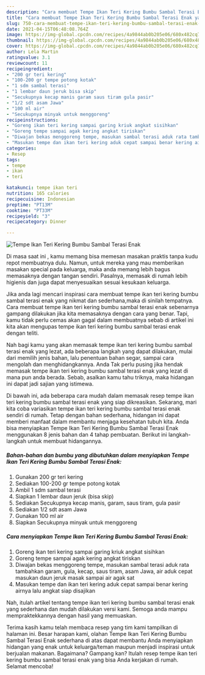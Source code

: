 ```yaml
---
description: "Cara membuat Tempe Ikan Teri Kering Bumbu Sambal Terasi Enak yang enak dan Mudah Dibuat"
title: "Cara membuat Tempe Ikan Teri Kering Bumbu Sambal Terasi Enak yang enak dan Mudah Dibuat"
slug: 750-cara-membuat-tempe-ikan-teri-kering-bumbu-sambal-terasi-enak-yang-enak-dan-mudah-dibuat
date: 2021-04-15T06:48:08.764Z
image: https://img-global.cpcdn.com/recipes/4a9844ab0b205e06/680x482cq70/tempe-ikan-teri-kering-bumbu-sambal-terasi-enak-foto-resep-utama.jpg
thumbnail: https://img-global.cpcdn.com/recipes/4a9844ab0b205e06/680x482cq70/tempe-ikan-teri-kering-bumbu-sambal-terasi-enak-foto-resep-utama.jpg
cover: https://img-global.cpcdn.com/recipes/4a9844ab0b205e06/680x482cq70/tempe-ikan-teri-kering-bumbu-sambal-terasi-enak-foto-resep-utama.jpg
author: Lela Martin
ratingvalue: 3.1
reviewcount: 11
recipeingredient:
- "200 gr teri kering"
- "100-200 gr tempe potong kotak"
- "1 sdm sambal terasi"
- "1 lembar daun jeruk bisa skip"
- "Secukupnya kecap manis garam saus tiram gula pasir"
- "1/2 sdt asam Jawa"
- "100 ml air"
- "Secukupnya minyak untuk menggoreng"
recipeinstructions:
- "Goreng ikan teri kering sampai garing kriuk angkat sisihkan"
- "Goreng tempe sampai agak kering angkat tiriskan"
- "Diwajan bekas menggoreng tempe, masukan sambal terasi aduk rata tambahkan garam, gula, kecap, saus tiram, asam Jawa, air aduk cepat masukan daun jeruk masak sampai air agak sat"
- "Masukan tempe dan ikan teri kering aduk cepat sampai benar kering airnya lalu angkat siap disajikan"
categories:
- Resep
tags:
- tempe
- ikan
- teri

katakunci: tempe ikan teri 
nutrition: 165 calories
recipecuisine: Indonesian
preptime: "PT13M"
cooktime: "PT33M"
recipeyield: "3"
recipecategory: Dinner

---
```



![Tempe Ikan Teri Kering Bumbu Sambal Terasi Enak](https://img-global.cpcdn.com/recipes/4a9844ab0b205e06/680x482cq70/tempe-ikan-teri-kering-bumbu-sambal-terasi-enak-foto-resep-utama.jpg)

Di masa  saat ini , kamu memang bisa memesan masakan praktis tanpa kudu repot membuatnya dulu. Namun, untuk mereka yang mau memberikan masakan special pada keluarga, maka anda memang lebih bagus memasaknya dengan tangan sendiri. Pasalnya, memasak di rumah lebih higienis dan juga dapat menyesuaikan sesuai kesukaan keluarga.

Jika anda lagi mencari inspirasi cara membuat tempe ikan teri kering bumbu sambal terasi enak yang nikmat dan sederhana,maka di sinilah tempatnya. Cara membuat tempe ikan teri kering bumbu sambal terasi enak  sebenarnya gampang dilakukan jika kita memasaknya dengan cara yang benar. Tapi, kamu tidak perlu cemas akan gagal dalam membuatnya 
sebab di artikel ini kita akan mengupas tempe ikan teri kering bumbu sambal terasi enak dengan teliti.  



Nah bagi kamu yang akan memasak tempe ikan teri kering bumbu sambal terasi enak yang lezat, ada beberapa langkah yang dapat dilakukan, mulai dari memilih jenis bahan, lalu penentuan bahan segar, sampai cara mengolah dan menghidangkannya. Anda Tak perlu pusing jika hendak memasak tempe ikan teri kering bumbu sambal terasi enak yang lezat di mana pun anda berada. Sebab, asalkan kamu  tahu triknya, maka hidangan ini dapat jadi sajian yang istimewa.

Di bawah ini, ada beberapa cara mudah dalam memasak resep tempe ikan teri kering bumbu sambal terasi enak yang siap dikreasikan. Sekarang, mari kita coba variasikan tempe ikan teri kering bumbu sambal terasi enak sendiri di rumah. Tetap dengan bahan sederhana, hidangan ini dapat memberi manfaat dalam membantu menjaga kesehatan tubuh kita. Anda bisa menyiapkan Tempe Ikan Teri Kering Bumbu Sambal Terasi Enak menggunakan 8 jenis bahan dan 4 tahap pembuatan. Berikut ini langkah-langkah untuk membuat hidangannya.

<!--inarticleads1-->

##### Bahan-bahan dan bumbu yang dibutuhkan dalam menyiapkan Tempe Ikan Teri Kering Bumbu Sambal Terasi Enak:

1. Gunakan 200 gr teri kering
1. Sediakan 100-200 gr tempe potong kotak
1. Ambil 1 sdm sambal terasi
1. Siapkan 1 lembar daun jeruk (bisa skip)
1. Sediakan Secukupnya kecap manis, garam, saus tiram, gula pasir
1. Sediakan 1/2 sdt asam Jawa
1. Gunakan 100 ml air
1. Siapkan Secukupnya minyak untuk menggoreng




<!--inarticleads2-->

##### Cara menyiapkan Tempe Ikan Teri Kering Bumbu Sambal Terasi Enak:

1. Goreng ikan teri kering sampai garing kriuk angkat sisihkan
1. Goreng tempe sampai agak kering angkat tiriskan
1. Diwajan bekas menggoreng tempe, masukan sambal terasi aduk rata tambahkan garam, gula, kecap, saus tiram, asam Jawa, air aduk cepat masukan daun jeruk masak sampai air agak sat
1. Masukan tempe dan ikan teri kering aduk cepat sampai benar kering airnya lalu angkat siap disajikan




Nah, itulah artikel tentang  tempe ikan teri kering bumbu sambal terasi enak  yang sederhana dan mudah dilakukan versi kami. Semoga anda mampu mempraktekkannya dengan hasil yang memuaskan. 

Terima kasih kamu telah membaca resep yang tim kami tampilkan di halaman ini. Besar harapan kami, olahan  Tempe Ikan Teri Kering Bumbu Sambal Terasi Enak sederhana di atas dapat membantu Anda menyiapkan hidangan yang enak untuk keluarga/teman maupun menjadi inspirasi untuk berjualan makanan. Bagaimana? Gampang kan? Itulah resep tempe ikan teri kering bumbu sambal terasi enak yang bisa Anda kerjakan di rumah. Selamat mencoba!

